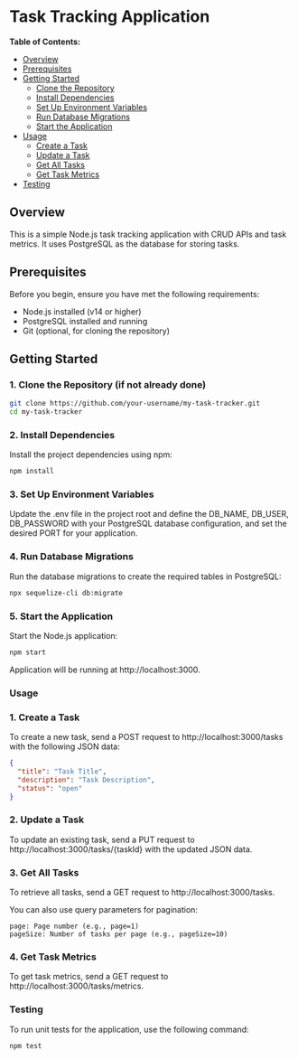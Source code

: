 # Task Tracking Application

**Table of Contents:**

- [Overview](#overview)
- [Prerequisites](#prerequisites)
- [Getting Started](#getting-started)
  - [Clone the Repository](#1-clone-the-repository-if-not-already-done)
  - [Install Dependencies](#2-install-dependencies)
  - [Set Up Environment Variables](#3-set-up-environment-variables)
  - [Run Database Migrations](#4-run-database-migrations)
  - [Start the Application](#5-start-the-application)
- [Usage](#usage)
  - [Create a Task](#1-create-a-task)
  - [Update a Task](#2-update-a-task)
  - [Get All Tasks](#3-get-all-tasks)
  - [Get Task Metrics](#4-get-task-metrics)
- [Testing](#testing)

## Overview

This is a simple Node.js task tracking application with CRUD APIs and task metrics. It uses PostgreSQL as the database for storing tasks.

## Prerequisites

Before you begin, ensure you have met the following requirements:

- Node.js installed (v14 or higher)
- PostgreSQL installed and running
- Git (optional, for cloning the repository)

## Getting Started

### 1. Clone the Repository (if not already done)

```bash
git clone https://github.com/your-username/my-task-tracker.git
cd my-task-tracker
```

### 2. Install Dependencies

Install the project dependencies using npm:

```bash
npm install
```

### 3. Set Up Environment Variables

Update the .env file in the project root and define the  DB_NAME, DB_USER, DB_PASSWORD with your PostgreSQL database configuration, and set the desired PORT for your application.

### 4. Run Database Migrations

Run the database migrations to create the required tables in PostgreSQL:

```bash
npx sequelize-cli db:migrate
```

### 5. Start the Application

Start the Node.js application:

```bash
npm start
```

Application will be running at http://localhost:3000.

### Usage
### 1. Create a Task

To create a new task, send a POST request to http://localhost:3000/tasks with the following JSON data:

```json
{
  "title": "Task Title",
  "description": "Task Description",
  "status": "open"
}
```

### 2. Update a Task

To update an existing task, send a PUT request to http://localhost:3000/tasks/{taskId} with the updated JSON data.

### 3. Get All Tasks

To retrieve all tasks, send a GET request to http://localhost:3000/tasks.

You can also use query parameters for pagination:

    page: Page number (e.g., page=1)
    pageSize: Number of tasks per page (e.g., pageSize=10)

### 4. Get Task Metrics

To get task metrics, send a GET request to http://localhost:3000/tasks/metrics.

### Testing

To run unit tests for the application, use the following command:

```bash
npm test
```